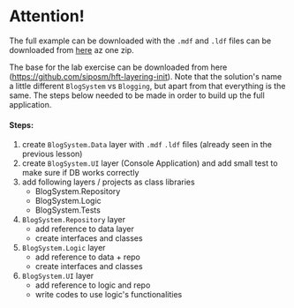 # Attention!

The full example can be downloaded with the `.mdf` and `.ldf` files can be downloaded from [here](http://users.nik.uni-obuda.hu/siposm/lactures/HFT/layering.zip) az one zip.

The base for the lab exercise can be downloaded from here (https://github.com/siposm/hft-layering-init). Note that the solution's name a little different `BlogSystem` vs `Blogging`, but apart from that everything is the same. The steps below needed to be made in order to build up the full application.

#### Steps:

1. create `BlogSystem.Data` layer with `.mdf` `.ldf` files (already seen in the previous lesson)
1. create `BlogSystem.UI` layer (Console Application) and add small test to make sure if DB works correctly
1. add following layers / projects as class libraries
    - BlogSystem.Repository
    - BlogSystem.Logic
    - BlogSystem.Tests
1. `BlogSystem.Repository` layer
    - add reference to data layer
    - create interfaces and classes
1. `BlogSystem.Logic` layer
    - add reference to data + repo
    - create interfaces and classes
1. `BlogSystem.UI` layer
    - add reference to logic and repo
    - write codes to use logic's functionalities
